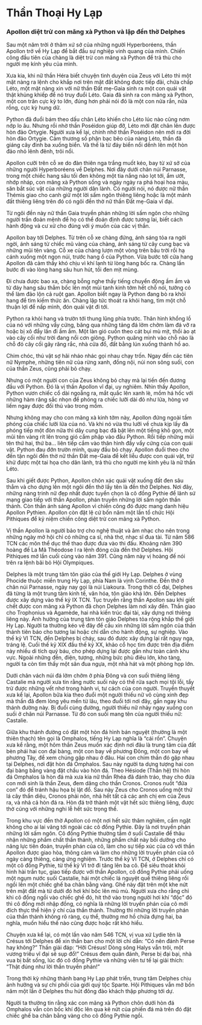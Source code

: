 # Thần Thoại Hy Lạp

### Apollon diệt trừ con mãng xà Python và lập đền thờ Delphes

Sau một năm trời ở thăm xứ sở của những người Hyperboréens, thần Apollon trở về Hy Lạp để bắt đầu sự nghiệp vinh quang của mình. Chiến công đầu tiên của chàng là diệt trừ con mãng xà Python để trả thù cho người mẹ kính yêu của mình.

Xưa kia, khi nữ thần Héra biết chuyện tình duyên của Zeus với Léto thì một mặt nàng ra lệnh cho khắp nơi trên mặt đất không được tiếp đãi, chứa chấp Léto, một mặt nàng xin với nữ thần Đất mẹ-Gaia sinh ra một con quái vật thật khủng khiếp để nó truy đuổi Léto. Gaia đã sinh ra con mãng xà Python, một con trăn cực kỳ to lớn, đúng hơn phải nói đó là một con nửa rắn, nửa rồng, cực kỳ hung dữ. 

Python đã đuổi bám theo dấu chân Léto khiến cho Léto lúc nào cũng nơm nớp lo âu. Nhưng rồi nhờ thần Poséidon giúp đỡ, Léto mới đặt chân lên được hòn đảo Ortygie. Người xưa kể lại, chính nhờ thần Poséidon nên mới ra đời hòn đảo Ortygie. Cảm thương số phận bạc bẽo của nàng Léto, thần đã giáng cây đinh ba xuống biển. Và thế là từ đáy biển nổi dềnh lên một hòn đảo nhỏ lênh đênh, trôi nổi.

Apollon cưỡi trên cỗ xe do đàn thiên nga trắng muốt kéo, bay từ xứ sở của những người Hyperboréens về Delphes. Nơi đây dưới chân núi Parnasse, trong một chiếc hang sâu tối đen không một tia nắng nào lọt tới, ẩm ướt, nhớp nháp, con mãng xà Python sống và ngày ngày ra phá hoại hoa màu, săn bắt súc vật của những người dân lành. Có người nói, nó được nữ thần Thémis giao cho canh giữ một lời sấm ngôn thiêng liêng hoặc là một mảnh đất thiêng liêng trên đó có ngôi đền thờ nữ thần Đất mẹ-Gaia vĩ đại. 

Từ ngôi đền này nữ thần Gaia truyền phán những lời sấm ngôn cho những người trần đoản mệnh để họ có thể đoán định được tương lai, biết cách hành động và cư xử cho đúng với ý muốn của các vị thần.

Apollon bay tới Delphes. Từ trên cỗ xe chàng đứng, ánh sáng tỏa ra ngời ngời, ánh sáng từ chiếc mũ vàng của chàng, ánh sáng từ cây cung bạc và những mũi tên vàng. Cỗ xe của chàng lượn một vòng trên bầu trời rồi hạ cánh xuống một ngọn núi, trước hang ổ của Python. Vừa bước tới cửa hang Apollon đã cảm thấy khó chịu vì khí lạnh từ lòng hang bốc ra. Chàng lần bước đi vào lòng hang sâu hun hút, tối đen mịt mùng. 

Đi chưa được bao xa, chàng bỗng nghe thấy tiếng chuyển động ầm ầm và từ đáy hang sâu thẳm bốc lên một mùi tanh kinh tởm hết chỗ nói, tưởng có thể làm đảo lộn cả ruột gan. Apollon biết ngay là Python đang bò ra khỏi hang để tìm kiếm thức ăn. Chàng lập tức thoát ra khỏi hang, tìm một chỗ thuận lợi để nấp mình, đón quái vật đi tới. 

Python ra khỏi hang và trườn tới thung lũng phía trước. Thân hình khổng lồ của nó với những vẩy cứng, băng qua những tảng đá lởm chởm làm đá vỡ ra hoặc bị xô đẩy lăn đi ầm ầm. Một làn gió cuốn theo cát bụi mù mịt, thổi ào ạt vào cây cối như trời đang nổi cơn giông. Python quăng mình vào chỗ nào là chỗ đó cây cối gãy răng rắc, nhà cửa đổ, đất bằng lún xuống thành hồ ao. 

Chim chóc, thú vật sợ hãi nháo nhác gọi nhau chạy trốn. Ngay đến các tiên nữ Nymphe, những tiên nữ của rừng xanh, đồng nội, núi non sông suối, con của thần Zeus, cũng phải bỏ chạy.

Nhưng có một người con của Zeus không bỏ chạy mà lại tiến đến đương đầu với Python. Đó là vị thần Apollon vĩ đại, uy nghiêm. Nhìn thấy Apollon, Python vươn chiếc cổ dài ngoẵng ra, mắt quắc lên xanh lè, mồm há hốc với những hàm răng sắc nhọn để phóng ra chiếc lưỡi dài đỏ như lửa, hòng vơ liếm ngay được đối thủ vào trong mồm. 

Nhưng không may cho con mãng xà kinh tởm này, Apollon đứng ngoài tầm phóng của chiếc lưỡi lửa của nó. Và khi nó vừa thu lưỡi về chưa kịp lấy đà phóng tiếp một đòn nữa thì dây cung bạc đã bật lên một tiếng khô gọn, một mũi tên vàng rít lên trong gió cắm phập vào đầu Python. Rồi tiếp những mũi tên thứ hai, thứ ba... liên tiếp cắm vào thân hình đầy vẩy cứng của con quái vật. Python đau đớn trườn mình, quay đầu bỏ chạy. Apollon đuổi theo cho đến tận ngôi đền thờ nữ thần Đất mẹ-Gaia để kết liễu được con quái vật, trừ khử được một tai họa cho dân lành, trả thù cho người mẹ kính yêu là nữ thần Léto.

Sau khi giết được Python, Apollon chôn xác quái vật xuống đất đen sâu thẳm và cho dựng lên một ngôi đền thờ lấy tên là đền thờ Delphes. Nơi đây, những nàng trinh nữ đẹp nhất được tuyển chọn là cô đồng Pythie để lãnh sứ mạng giao tiếp với thần Apollon, phán truyền những lời sấm ngôn thần thánh. Còn thần ánh sáng Apollon vì chiến công đó được mang danh hiệu Apollon Pythien. Apollon còn đặt lệ cứ bốn năm một lần tổ chức Hội Pithiques để kỷ niệm chiến công diệt trừ con mãng xà Python. 

Vị thần Apollon là người bảo trợ cho nghệ thuật và âm nhạc cho nên trong những ngày mở hội chỉ có những ca sĩ, nhà thơ, nhạc sĩ đua tài. Từ năm 586 TCN các môn thể dục thể thao được đưa vào thi đấu. Khoảng năm 390 hoàng đế La Mã Théodose I ra lệnh đóng cửa đền thờ Delphes. Hội Pithiques mở lần cuối cùng vào năm 391. Cũng năm này vị hoàng đế nói trên ra lệnh bãi bỏ Hội Olympiques.

Delphes là một trung tâm tôn giáo của thế giới Hy Lạp. Delphes ở vùng Phocide thuộc miền trung Hy Lạp, phía Nam là vịnh Corinthe. Đền thờ ở chân núi Parnasse, ngày nay gọi là núi Liakoura. Trong thời cổ đại, Delphes đã từng là một trung tâm kinh tế, văn hóa, tôn giáo khá lớn. Đền Delphes được xây dựng vào thế kỷ IX TCN. Tục truyền rằng thần Apollon sau khi giết chết được con mãng xà Python đã chọn Delphes làm nơi xây đền. Thần giao cho Trophonius và Agamède, hai nhà kiến trúc đại tài, xây dựng nơi thiêng liêng này. Ảnh hưởng của trung tâm tôn giáo Delphes tỏa rộng khắp thế giới Hy Lạp. Người ta thường kéo về đây để cầu xin những lời sấm ngôn của thần thánh tiên báo cho tương lai hoặc chỉ dẫn cho hành động, sự nghiệp. Vào thế kỷ VI TCN, đền Delphes bị cháy, sau đó được xây dựng lại rất nguy nga, tráng lệ. Cuối thế kỷ XIX đầu thế kỷ XX, khảo cổ học tìm được trên địa điểm này nhiều di tích quý báu, cho phép dựng lại được gần như toàn cảnh khu vực. Ngoài những đền, điện, tượng, những bức phù điêu lớn, kho tàng, người ta còn tìm thấy một sân đua ngựa, một nhà hát và một phòng họp lớn.

Dưới chân vách núi đá lởm chởm ở phía Đông và con suối thiêng liêng Castalie mà người xưa tin rằng nước suối này có thể rửa sạch mọi tội lỗi, tẩy trừ được những vết nhơ trong hành vi, tư cách của con người. Truyền thuyết xưa kể lại, Apollon bữa kia theo đuổi một người thiếu nữ vô cùng xinh đẹp mà thần đã đem lòng yêu mến từ lâu, theo đuổi tới nơi đây, gần ngay khu thánh đường này. Bị đuổi cùng đường, người thiếu nữ nhảy ngay xuống con suối ở chân núi Parnasse. Từ đó con suối mang tên của người thiếu nữ: Castalie.

Giữa khu thánh đường có đặt một hòn đá hình bán nguyệt (thường là một thiên thạch) tên gọi là Omphalos, tiếng Hy Lạp nghĩa là “cái rốn”. Chuyện xưa kể rằng, một hôm thần Zeus muốn xác định nơi đâu là trung tâm của đất bèn phái hai con đại bàng, một con bay về phương Đông, một con bay về phương Tây, để xem chúng gặp nhau ở đâu. Hai con chim thần đó gặp nhau tại Delphes, nơi đặt hòn đá Omphalos. Sau này người ta dựng tượng hai con đại bàng bằng vàng đặt chầu vào hòn đá. Theo Hésiode (Thần hệ) thì hòn đá Omphalos là hòn đá mà xưa kia nữ thần Rhéa đã đánh tráo, thay cho đứa con mới sinh là thần Zeus, đem dâng cho thần Cronos. Cronos nuốt “đứa con” đó để tránh hậu họa bị lật đổ. Sau này Zeus cho Cronos uống một thứ lá cây thần diệu, Cronos phải nôn, nhả hết tất cả các anh chị em của Zeus ra, và nhả cả hòn đá ra. Hòn đá trở thành một vật hết sức thiêng liêng, được thờ cúng với những nghi lễ hết sức trọng thể.

Trong khu vực đền thờ Apollon có một nơi hết sức thâm nghiêm, cấm ngặt không cho ai lai vãng tới ngoài các cô đồng Pythie. Đây là nơi truyền phán những lời sấm ngôn. Cô đồng Pythie thường tắm ở suối Castalie để thâu nhận những phẩm chất thần thánh, những phẩm chất này bồi dưỡng cho năng lực tiên đoán, truyền phán của cô, làm cho sự tiếp xúc của cô với thần Apollon được giao hòa, thông cảm và làm cho những lời truyền phán của cô ngày càng thiêng, càng ứng nghiệm. Trước thế kỷ VI TCN, ở Delphes chỉ có một cô đồng Pythie, từ thế kỷ VI trở đi tăng lên ba cô. Để siêu thoát khỏi hình hài trần tục, giao tiếp được với thần Apollon, cô đồng Pythie phải uống một ngụm nước suối Castalie, hái một chiếc lá nguyệt quế thiêng liêng rồi ngồi lên một chiếc ghế ba chân bằng vàng. Ghế này đặt trên một khe nứt trên mặt đất mà từ dưới đó hơi khí bốc lên mù mù. Người xưa cho rằng chỉ khi cô đồng ngồi vào chiếc ghế đó, hít thở vào trong người hơi khí “độc” đó thì cô đồng mới nhập đồng, có nghĩa là những lời truyền phán của cô mới đích thực thể hiện ý chí của thần thánh. Thường thì những lời truyền phán của thần thánh không rõ ràng, cụ thể, thường mơ hồ chứa đựng hai, ba nghĩa, muốn hiểu thế nào cũng được hoặc rất khó hiểu.

Chuyện xưa kể lại, có một lần vào năm 546 TCN, vị vua xứ Lydie tên là Crésus tới Delphes để xin thần ban cho một lời chỉ dẫn: “Có nên đánh Perse hay không?” Thần giải đáp: “Hỡi Crésus! Dòng sông Halys vẫn trôi, một vương triều vĩ đại sẽ sụp đổ!” Crésus đem quân đánh, Perse bị đại bại, nhà vua bị bắt sống, lúc đó cô đồng Pythie và những viên tư tế lại giải thích: “Thật đúng như lời thần truyền phán!”

Trong thời kỳ những thành bang Hy Lạp phát triển, trung tâm Delphes chịu ảnh hưởng và sự chi phối của giới quý tộc Sparte. Hội Pithiques vẫn mở bốn năm một lần ở Delphes thu hút đông đảo khách thập phương tới dự.

Người ta thường tin rằng xác con mãng xà Python chôn dưới hòn đá Omphalos vẫn còn bốc khí độc lên qua kẽ nứt của phiến đá mà trên đó đặt chiếc ghế ba chân bằng vàng cho cô đồng Pythie ngồi.